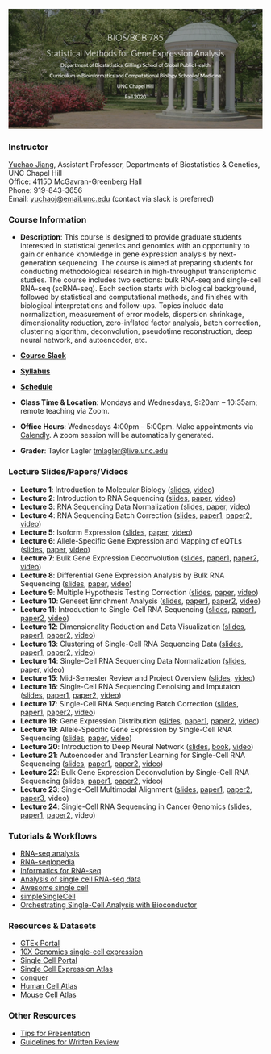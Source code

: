 ![Image description](https://github.com/yuchaojiang/BIOSBCB785/blob/master/Title.png)

### Instructor

[Yuchao Jiang](https://yuchaojiang.github.io/), Assistant Professor, Departments of Biostatistics & Genetics, UNC Chapel Hill<br /> 
Office: 4115D McGavran-Greenberg Hall<br /> 
Phone:  919-843-3656<br /> 
Email:  yuchaoj@email.unc.edu (contact via slack is preferred)


### Course Information

* **Description**: This course is designed to provide graduate students interested in statistical genetics and genomics with an opportunity to gain or enhance knowledge in gene expression analysis by next-generation sequencing. The course is aimed at preparing students for conducting methodological research in high-throughput transcriptomic studies. The course includes two sections: bulk RNA-seq and single-cell RNA-seq (scRNA-seq). Each section starts with biological background, followed by statistical and computational methods, and finishes with biological interpretations and follow-ups. Topics include data normalization, measurement of error models, dispersion shrinkage, dimensionality reduction, zero-inflated factor analysis, batch correction, clustering algorithm, deconvolution, pseudotime reconstruction, deep neural network, and autoencoder, etc.

* **[Course Slack](http://unc785fall2020.slack.com/)**

* **[Syllabus](https://www.dropbox.com/s/z5tqdqnqdtrma5b/BIOS785_Fall2020_Yuchao_Jiang.pdf?dl=0)**

* **[Schedule](https://docs.google.com/spreadsheets/d/1ohj0Wa0zRMdSLZfHQUVki6c1hKWVc77YZRZwVgZgXU8/edit?usp=sharing)**

* **Class Time & Location**: Mondays and Wednesdays, 9:20am – 10:35am; remote teaching via Zoom.

* **Office Hours**: Wednesdays 4:00pm – 5:00pm. Make appointments via [Calendly](https://calendly.com/unc785). A zoom session will be automatically generated.

* **Grader**: Taylor Lagler tmlagler@live.unc.edu 


### Lecture Slides/Papers/Videos

* **Lecture 1**: Introduction to Molecular Biology ([slides](https://www.dropbox.com/s/ur7oevlh3y09xb0/Lecture_1.pdf?dl=0), [video](https://www.dropbox.com/s/1sjzh5svf1sp9xh/lecture1.mp4?dl=0))
* **Lecture 2**: Introduction to RNA Sequencing ([slides](https://www.dropbox.com/s/e9d4jifqvn0rwa7/Lecture_2.pdf?dl=0), [paper](https://genomebiology.biomedcentral.com/articles/10.1186/s13059-016-0881-8), [video](https://www.dropbox.com/s/0pjur5clhdilscl/lecture2.mp4?dl=0))
* **Lecture 3**: RNA Sequencing Data Normalization ([slides](https://www.dropbox.com/s/ue46rwzmgbk0u51/Lecture_3.pdf?dl=0), [paper](https://www.nature.com/articles/nbt.2931), [video](https://www.dropbox.com/s/2uen7uyc92qi3v7/lecture3.mp4?dl=0))
* **Lecture 4**: RNA Sequencing Batch Correction ([slides](https://www.dropbox.com/s/4m8ybgbldiujefb/Lecture_4.pdf?dl=0), [paper1](https://academic.oup.com/biostatistics/article/8/1/118/252073), [paper2](https://journals.plos.org/plosgenetics/article?id=10.1371/journal.pgen.0030161), [video](https://www.dropbox.com/s/c5o0lo6678vt7d1/lecture4.mp4?dl=0))
* **Lecture 5**: Isoform Expression ([slides](https://www.dropbox.com/s/p7l50e3tt4djn03/Lecture_5.pdf?dl=0), [paper](https://www.ncbi.nlm.nih.gov/pmc/articles/PMC2666817/), [video](https://www.dropbox.com/s/wyets7z56j8obgu/lecture5.mp4?dl=0))
* **Lecture 6**: Allele-Specific Gene Expression and Mapping of eQTLs ([slides](https://www.dropbox.com/s/tawnik5yphrca10/Lecture_6.pdf?dl=0), [paper](https://onlinelibrary.wiley.com/doi/abs/10.1111/j.1541-0420.2011.01654.x), [video](https://www.dropbox.com/s/j8dlq3kg0sosdp4/lecture6.mp4?dl=0))
* **Lecture 7**: Bulk Gene Expression Deconvolution ([slides](https://www.dropbox.com/s/mrjpq5khfduj9yg/Lecture_7.pdf?dl=0), [paper1](https://www.nature.com/articles/nmeth.1439), [paper2](https://www.nature.com/articles/nmeth.3337), [video](https://www.dropbox.com/s/8mxsiymholnqbsg/lecture7.mp4?dl=0))
* **Lecture 8**: Differential Gene Expression Analysis by Bulk RNA Sequencing ([slides](https://www.dropbox.com/s/ny27gkd4mpukwho/Lecture_8.pdf?dl=0), [paper](https://genomebiology.biomedcentral.com/articles/10.1186/s13059-014-0550-8), [video](https://www.dropbox.com/s/92hb86uvdzjg3w2/lecture8.mp4?dl=0))
* **Lecture 9**: Multiple Hypothesis Testing Correction ([slides](https://www.dropbox.com/s/ga94d261d4d3bps/Lecture_9.pdf?dl=0), [paper](https://www.pnas.org/content/100/16/9440.long), [video](https://www.dropbox.com/s/mrfkev14gyj117e/lecture9.mp4?dl=0))
* **Lecture 10**: Geneset Enrichment Analysis ([slides](https://www.dropbox.com/s/t8tqtk036qks6lc/lecture_10.pdf?dl=0), [paper1](https://www.pnas.org/content/102/43/15545.long), [paper2](https://academic.oup.com/nar/article/40/17/e133/2411151), [video](https://www.dropbox.com/s/gurxtxsnwucb592/lecture10.mp4?dl=0))
* **Lecture 11**: Introduction to Single-Cell RNA Sequencing ([slides](https://www.dropbox.com/s/fo4n874jq81k1nf/Lecture_11.pdf?dl=0), [paper1](https://www.sciencedirect.com/science/article/pii/S1097276515002610), [paper2](https://www.nature.com/articles/nrg3833), [video](https://www.dropbox.com/s/afk1wgtaap63jpo/lecture11.mp4?dl=0))
* **Lecture 12**: Dimensionality Reduction and Data Visualization ([slides](https://www.dropbox.com/s/6tm1ygs2jfrxxuz/Lecture_12.pdf?dl=0), [paper1](https://www.jmlr.org/papers/volume9/vandermaaten08a/vandermaaten08a.pdf), [paper2](https://www.nature.com/articles/nbt.4314), [video](https://www.dropbox.com/s/x10t6884p3p91kv/lecture12.mp4?dl=0))
* **Lecture 13**: Clustering of Single-Cell RNA Sequencing Data ([slides](https://www.dropbox.com/s/grsyn76ytfoduxd/lecture13.pdf?dl=0), [paper1](https://academic.oup.com/bioinformatics/article-abstract/35/8/1269/5092931?redirectedFrom=fulltext), [paper2](https://academic.oup.com/nar/article/48/1/86/5644992), [video](https://www.dropbox.com/s/w96hcajcf180xty/lecture13.mp4?dl=0))
* **Lecture 14**: Single-Cell RNA Sequencing Data Normalization ([slides](https://www.dropbox.com/s/3nupceq3r3y4s03/lecture14.pdf?dl=0), [paper](https://www.nature.com/articles/nmeth.4263), [video](https://www.dropbox.com/s/gbmopbt1zxgg1ua/lecture14.mp4?dl=0))
* **Lecture 15**: Mid-Semester Review and Project Overview ([slides](https://www.dropbox.com/s/y0vcqmy1solaw2f/Lecture_15.pdf?dl=0), [video](https://www.dropbox.com/s/rdpnl5ga02jco2n/lecture15.mp4?dl=0))
* **Lecture 16**: Single-Cell RNA Sequencing Denoising and Imputaton ([slides](https://www.dropbox.com/s/pf7yf1wk620wyvg/Lecture_16.pdf?dl=0), [paper1](https://www.nature.com/articles/s41592-018-0033-z), [paper2](https://www.cell.com/cell/fulltext/S0092-8674(18)30724-4), [video](https://www.dropbox.com/s/xc90aufhwdpkk4p/lecture16.mp4?dl=0))
* **Lecture 17**: Single-Cell RNA Sequencing Batch Correction ([slides](https://www.dropbox.com/s/q122py03elqvt79/Lecture_17.pdf?dl=0), [paper1](https://www.nature.com/articles/nbt.4096), [paper2](https://www.nature.com/articles/nbt.4091), [video](https://www.dropbox.com/s/7vqw2illwpz7227/lecture17.mp4?dl=0))
* **Lecture 18**: Gene Expression Distribution ([slides](https://www.dropbox.com/s/5b4a2mnp8qczwqu/Lecture_18.pdf?dl=0), [paper1](https://genomebiology.biomedcentral.com/articles/10.1186/s13059-016-1077-y), [paper2](https://www.pnas.org/content/115/28/E6437), [video](https://www.dropbox.com/s/6147p1ir3p74bbp/lecture18.mp4?dl=0))
* **Lecture 19**: Allele-Specific Gene Expression by Single-Cell RNA Sequencing ([slides](https://www.dropbox.com/s/aj9gempy34eame9/Lecture_19.pdf?dl=0), [paper](https://genomebiology.biomedcentral.com/articles/10.1186/s13059-017-1200-8), [video](https://www.dropbox.com/s/y827tnnkypdm6eb/lecture19.mp4?dl=0))
* **Lecture 20**: Introduction to Deep Neural Network ([slides](https://www.dropbox.com/s/q3kna9lc5c67t8j/Lecture_20.pdf?dl=0), [book](http://www.deeplearningbook.org/), [video](https://www.dropbox.com/s/fb7z321qofqxnbs/lecture20.mp4?dl=0))
* **Lecture 21**: Autoencoder and Transfer Learning for Single-Cell RNA Sequencing ([slides](https://www.dropbox.com/s/thnhf33s7nl5l6q/lecture21.pdf?dl=0), [paper1](https://www.nature.com/articles/s41467-018-07931-2), [paper2](https://www.nature.com/articles/s41592-019-0537-1), [video](https://www.dropbox.com/s/i70uizb1q2tp557/lecture21.mp4?dl=0))
* **Lecture 22**: Bulk Gene Expression Deconvolution by Single-Cell RNA Sequencing (slides, [paper1](https://www.nature.com/articles/s41467-018-08023-x), [paper2](https://projecteuclid.org/euclid.aoas/1520564486), video)
* **Lecture 23**: Single-Cell Multimodal Alignment ([slides](https://www.dropbox.com/s/znbqk3otp9dmvdm/Lecture_23.pdf?dl=0), [paper1](https://www.pnas.org/content/115/30/7723.long), [paper2](https://www.cell.com/cell/fulltext/S0092-8674(19)30504-5?_returnURL=https%3A%2F%2Flinkinghub.elsevier.com%2Fretrieve%2Fpii%2FS0092867419305045%3Fshowall%3Dtrue), [paper3](https://www.cell.com/cell/fulltext/S0092-8674(19)30559-8?_returnURL=https%3A%2F%2Flinkinghub.elsevier.com%2Fretrieve%2Fpii%2FS0092867419305598%3Fshowall%3Dtrue), video)
* **Lecture 24**: Single-Cell RNA Sequencing in Cancer Genomics ([slides](https://www.dropbox.com/s/bb14j93xbqahho8/Lecture_24.pdf?dl=0), [paper1](https://genome.cshlp.org/content/28/8/1217.long), [paper2](https://www.nature.com/articles/s41592-020-0766-3?proof=t), video)


### Tutorials & Workflows

* [RNA-seq analysis](https://github.com/crazyhottommy/RNA-seq-analysis)
* [RNA-seqlopedia](https://rnaseq.uoregon.edu)
* [Informatics for RNA-seq](https://github.com/griffithlab/rnaseq_tutorial)
* [Analysis of single cell RNA-seq data](https://hemberg-lab.github.io/scRNA.seq.course)
* [Awesome single cell](https://github.com/seandavi/awesome-single-cell)
* [simpleSingleCell](http://bioconductor.org/packages/simpleSingleCell)
* [Orchestrating Single-Cell Analysis with Bioconductor](https://osca.bioconductor.org)


### Resources & Datasets

* [GTEx Portal](https://gtexportal.org)
* [10X Genomics single-cell expression](https://support.10xgenomics.com/single-cell-gene-expression/datasets)
* [Single Cell Portal](https://portals.broadinstitute.org/single_cell)
* [Single Cell Expression Atlas](https://www.ebi.ac.uk/gxa/sc)
* [conquer](http://imlspenticton.uzh.ch:3838/conquer)
* [Human Cell Atlas](https://www.humancellatlas.org/)
* [Mouse Cell Atlas](http://bis.zju.edu.cn/MCA)


### Other Resources

* [Tips for Presentation](https://www.dropbox.com/s/k5ymqz8qflpeskl/Tips_for_presentations.pdf?dl=0)
* [Guidelines for Written Review](https://www.dropbox.com/s/sdmw37fo8pnmrsq/Written_review_guidelines.pdf?dl=0)
